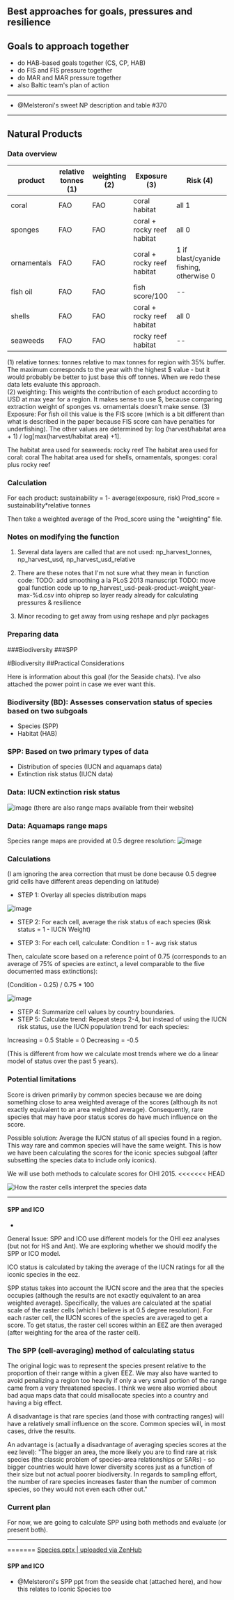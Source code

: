  ## Best approaches for goals, pressures and resilience

 ## Goals to approach together

- do HAB-based goals together (CS, CP, HAB)
- do FIS and FIS pressure together
- do MAR and MAR pressure together
- also Baltic team's plan of action

****

 - @Melsteroni's sweet NP description and table #370

 ****

 ## Natural Products

 ### Data overview

 product | relative tonnes (1) | weighting (2) | Exposure (3) | Risk (4)
 ----------|---------------------|-------------|--------------|------
 coral | FAO |  FAO | coral habitat | all 1
 sponges | FAO | FAO | coral + rocky reef habitat | all 0
 ornamentals | FAO | FAO | coral + rocky reef habitat | 1 if blast/cyanide fishing, otherwise 0
 fish oil | FAO | FAO | fish score/100 | --
 shells | FAO | FAO | coral + rocky reef habitat | all 0
 seaweeds | FAO | FAO | rocky reef habitat | --

 (1) relative tonnes: tonnes relative to max tonnes for region with 35% buffer.  The maximum corresponds to the year with the highest $ value - but it would probably be better to just base this off tonnes.  When we redo these data lets evaluate this approach.  
 (2) weighting: This weights the contribution of each product according to USD at max year for a region. It makes sense to use $, because comparing extraction weight of sponges vs. ornamentals doesn't make sense.
 (3) Exposure: For fish oil this value is the FIS score (which is a bit different than what is described in the paper because FIS score can have penalties for underfishing).  The other values are determined by:
 log (harvest/habitat area + 1) / log[max(harvest/habitat area) +1].

 The habitat area used for seaweeds: rocky reef
 The habitat area used for coral: coral
 The habitat area used for shells, ornamentals, sponges: coral plus rocky reef

 ### Calculation
 For each product:
 sustainability = 1- average(exposure, risk)
 Prod_score = sustainability*relative tonnes

 Then take a weighted average of the Prod_score using the "weighting" file.

 ### Notes on modifying the function
 1. Several data layers are called that are not used: np_harvest_tonnes, np_harvest_usd, np_harvest_usd_relative

 2. There are these notes that I'm not sure what they mean in function code:
 TODO: add smoothing a la PLoS 2013 manuscript
 TODO: move goal function code up to np_harvest_usd-peak-product-weight_year-max-%d.csv into ohiprep so layer ready already for calculating pressures & resilience

 3. Minor recoding to get away from using reshape and plyr packages

 ### Preparing data


 ###Biodiversity
 ###SPP

 #Biodiversity
 ##Practical Considerations

 <!---Summary of Mel's notes from #366--->

 Here is information about this goal (for the Seaside chats).  I've also attached the power point in case we ever want this.

 ### Biodiversity (BD): Assesses conservation status of species based on two subgoals
 * Species (SPP)
 * Habitat (HAB)

 ### SPP: Based on two primary types of data
 * Distribution of species (IUCN and aquamaps data)
 * Extinction risk status (IUCN data)

 ### Data: IUCN extinction risk status
 ![image](https://cloud.githubusercontent.com/assets/5685517/7187757/bb6e1fe2-e427-11e4-819f-2cd8f3df6a67.png)
 (there are also range maps available from their website)

 ### Data: Aquamaps range maps
 Species range maps are provided at 0.5 degree resolution:
 ![image](https://cloud.githubusercontent.com/assets/5685517/7187777/de90fbde-e427-11e4-8463-195b4932ec27.png)

 ### Calculations
 (I am ignoring the area correction that must be done because 0.5 degree grid cells have different areas depending on latitude)

 * STEP 1: Overlay all species distribution maps

 ![image](https://cloud.githubusercontent.com/assets/5685517/7210756/6c5a57ee-e509-11e4-87c9-01e74fc1594e.png)

 * STEP 2: For each cell, average the risk status of each species (Risk status = 1 - IUCN Weight)

 * STEP 3: For each cell, calculate:
 Condition = 1 - avg risk status

 Then, calculate score based on a reference point of 0.75 (corresponds to an average of 75% of species are extinct, a level comparable to the five documented mass extinctions):

 (Condition - 0.25) / 0.75 * 100

 ![image](https://cloud.githubusercontent.com/assets/5685517/7210872/4ef14d9c-e50a-11e4-8366-26bc5e4a888a.png)

 * STEP 4: Summarize cell values by country boundaries.
 * STEP 5: Calculate trend: Repeat steps 2-4, but instead of using the IUCN risk status, use the IUCN population trend for each species:

 Increasing = 0.5
 Stable = 0
 Decreasing = -0.5

 (This is different from how we calculate most trends where we do a linear model of status over the past 5 years).

 ### Potential limitations
 Score is driven primarily by common species because we are doing something close to area weighted average of the scores (although its not exactly equivalent to an area weighted average).  Consequently, rare species that may have poor status scores do have much influence on the score.

 Possible solution: Average the IUCN status of all species found in a region.  This way rare and common species will have the same weight.  This is how we have been calculating the scores for the iconic species subgoal (after subsetting the species data to include only iconics).

 We will use both methods to calculate scores for OHI 2015.
<<<<<<< HEAD

 ![How the raster cells interpret the species data](https://cloud.githubusercontent.com/assets/10619388/7287365/c41926a6-e908-11e4-8cfb-db2b85cecd38.png)

****
 #### SPP and ICO
-
General Issue: SPP and ICO use different models for the OHI eez analyses (but not for HS and Ant).  We are exploring whether we should modify the SPP or ICO model.

ICO status is calculated by taking the average of the IUCN ratings for all the iconic species in the eez.  

SPP status takes into account the IUCN score and the area that the species occupies (although the results are not exactly equivalent to an area weighted average).  Specifically, the values are calculated at the spatial scale of the raster cells (which I believe is at 0.5 degree resolution).  For each raster cell, the IUCN scores of the species are averaged to get a score. To get status, the raster cell scores within an EEZ are then averaged (after weighting for the area of the raster cell).  

### The SPP (cell-averaging) method of calculating status
The original logic was to represent the species present relative to the proportion of their range within a given EEZ.  We may also have wanted to avoid penalizing a region too heavily if only a very small portion of the range came from a very threatened species.  I think we were also worried about bad aqua maps data that could misallocate species into a country and having a big effect.

A disadvantage is that rare species (and those with contracting ranges) will have a relatively small influence on the score.  Common species will, in most cases, drive the results.

An advantage is (actually a disadvantage of averaging species scores at the eez level): "The bigger an area, the more likely you are to find rare at risk species (the classic problem of species-area relationships or SARs) - so bigger countries would have lower diversity scores just as a function of their size but not actual poorer biodiversity. In regards to sampling effort, the number of rare species increases faster than the number of common species, so they would not even each other out."

### Current plan
For now, we are going to calculate SPP using both methods and evaluate (or present both).  

***
=======
 [Species.pptx | uploaded via ZenHub](https://files.zenhub.io/553176e6fe51d46838aabe9f)


 #### SPP and ICO
- @Melsteroni's SPP ppt from the seaside chat (attached here), and how this relates to Iconic Species too
